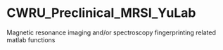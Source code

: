 # CWRU_Preclinical_MRSI_YuLab
Magnetic resonance imaging and/or spectroscopy fingerprinting related matlab functions 
